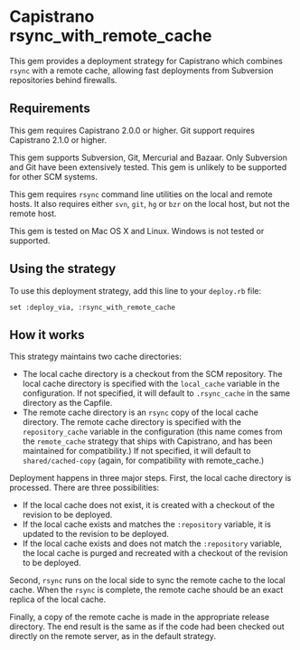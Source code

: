 # Capistrano rsync_with_remote_cache

This gem provides a deployment strategy for Capistrano which combines `rsync` with a remote cache, allowing fast deployments from Subversion repositories behind firewalls.

## Requirements

This gem requires Capistrano 2.0.0 or higher. Git support requires Capistrano 2.1.0 or higher.

This gem supports Subversion, Git, Mercurial and Bazaar. Only Subversion and Git have been extensively tested. This gem is unlikely to be supported for other SCM systems.

This gem requires `rsync` command line utilities on the local and remote hosts. It also requires either `svn`, `git`, `hg` or `bzr` on the local host, but not the remote host.

This gem is tested on Mac OS X and Linux. Windows is not tested or supported.

## Using the strategy

To use this deployment strategy, add this line to your `deploy.rb` file:

    set :deploy_via, :rsync_with_remote_cache

## How it works

This strategy maintains two cache directories:

* The local cache directory is a checkout from the SCM repository. The local cache directory is specified with the `local_cache` variable in the configuration. If not specified, it will default to `.rsync_cache` in the same directory as the Capfile.
* The remote cache directory is an `rsync` copy of the local cache directory. The remote cache directory is specified with the `repository_cache` variable in the configuration (this name comes from the `remote_cache` strategy that ships with Capistrano, and has been maintained for compatibility.) If not specified, it will default to `shared/cached-copy` (again, for compatibility with remote_cache.)

Deployment happens in three major steps. First, the local cache directory is processed. There are three possibilities:

* If the local cache does not exist, it is created with a checkout of the revision to be deployed.
* If the local cache exists and matches the `:repository` variable, it is updated to the revision to be deployed.
* If the local cache exists and does not match the `:repository` variable, the local cache is purged and recreated with a checkout of the revision to be deployed.

Second, `rsync` runs on the local side to sync the remote cache to the local cache. When the `rsync` is complete, the remote cache should be an exact replica of the local cache.

Finally, a copy of the remote cache is made in the appropriate release directory. The end result is the same as if the code had been checked out directly on the remote server, as in the default strategy.
